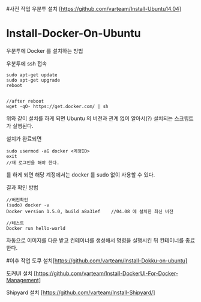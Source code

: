 #사전 작업
우분투 설치 [https://github.com/varteam/Install-Ubuntu14.04]

# Install-Docker-On-Ubuntu
우분투에 Docker 를 설치하는 방법

우분투에 ssh 접속

    sudo apt-get update
    sudo apt-get upgrade
    reboot
    
    
    //after reboot
    wget -qO- https://get.docker.com/ | sh

위와 같이 설치를 하게 되면 Ubuntu 의 버전과 관계 없이 알아서(?) 설치되는 스크립트가 실행된다.

설치가 완료되면

    sudo usermod -aG docker <계정ID>
    exit
    //재 로그인을 해야 한다.

를 하게 되면 해당 계정에서는 docker 를 sudo 없이 사용할 수 있다.

결과 확인 방법

    //버전확인
    (sudo) docker -v
    Docker version 1.5.0, build a8a31ef    //04.08 에 설치한 최신 버전
    
    //테스트
    Docker run hello-world
    
자동으로 이미지를 다운 받고 컨테이너를 생성해서 명령을 실행시킨 뒤 컨테이너를 종료한다.

#이후 작업
도쿠 설치[https://github.com/varteam/Install-Dokku-on-ubuntu]

도커UI 설치 [https://github.com/varteam/Install-DockerUI-For-Docker-Management]

Shipyard 설치 [https://github.com/varteam/Install-Shipyard/]
